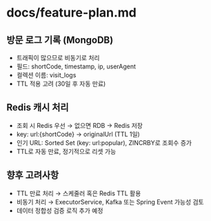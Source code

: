 # docs/feature-plan.md

## 방문 로그 기록 (MongoDB)
- 트래픽이 많으므로 비동기로 처리
- 필드: shortCode, timestamp, ip, userAgent
- 컬렉션 이름: visit_logs
- TTL 적용 고려 (30일 후 자동 만료)

## Redis 캐시 처리
- 조회 시 Redis 우선 → 없으면 RDB → Redis 저장
- key: url:{shortCode} → originalUrl (TTL 1일)
- 인기 URL: Sorted Set (key: url:popular), ZINCRBY로 조회수 증가
- TTL로 자동 만료, 정기적으로 리셋 가능

## 향후 고려사항
- TTL 만료 처리 → 스케줄러 혹은 Redis TTL 활용
- 비동기 처리 → ExecutorService, Kafka 또는 Spring Event 가능성 검토
- 데이터 정합성 검증 로직 추가 예정
